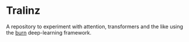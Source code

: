 # Tralinz
A repository to experiment with attention, transformers and the like using the [burn](https://burn.dev/) deep-learning framework.
